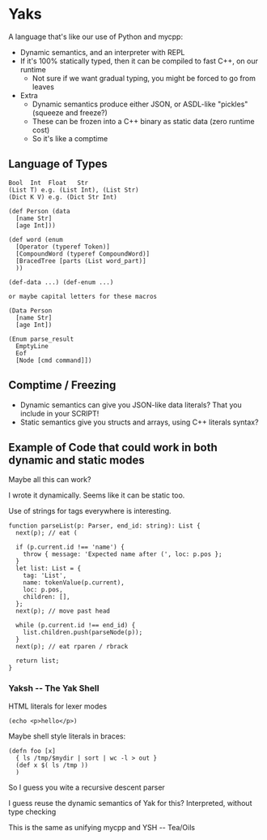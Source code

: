 Yaks
====

A language that's like our use of Python and mycpp:

- Dynamic semantics, and an interpreter with REPL
- If it's 100% statically typed, then it can be compiled to fast C++, on our runtime
  - Not sure if we want gradual typing, you might be forced to go from leaves
- Extra
  - Dynamic semantics produce either JSON, or ASDL-like "pickles" (squeeze and freeze?)
  - These can be frozen into a C++ binary as static data (zero runtime cost)
  - So it's like a comptime

## Language of Types

    Bool  Int  Float   Str
    (List T) e.g. (List Int), (List Str)
    (Dict K V) e.g. (Dict Str Int)

    (def Person (data
      [name Str]
      [age Int]))

    (def word (enum
      [Operator (typeref Token)]
      [CompoundWord (typeref CompoundWord)]
      [BracedTree [parts (List word_part)]
      ))

    (def-data ...) (def-enum ...)

    or maybe capital letters for these macros

    (Data Person
      [name Str]
      [age Int])

    (Enum parse_result
      EmptyLine
      Eof
      [Node [cmd command]])

## Comptime / Freezing

- Dynamic semantics can give you JSON-like data literals?  That you include in
  your SCRIPT!
- Static semantics give you structs and arrays, using C++ literals syntax?

## Example of Code that could work in both dynamic and static modes

Maybe all this can work?

I wrote it dynamically.  Seems like it can be static too.

Use of strings for tags everywhere is interesting.

```
function parseList(p: Parser, end_id: string): List {
  next(p); // eat (

  if (p.current.id !== 'name') {
    throw { message: 'Expected name after (', loc: p.pos };
  }
  let list: List = {
    tag: 'List',
    name: tokenValue(p.current),
    loc: p.pos,
    children: [],
  };
  next(p); // move past head

  while (p.current.id !== end_id) {
    list.children.push(parseNode(p));
  }
  next(p); // eat rparen / rbrack

  return list;
}
```


### Yaksh -- The Yak Shell

HTML literals for lexer modes

    (echo <p>hello</p>)

Maybe shell style literals in braces:

    (defn foo [x]
      { ls /tmp/$mydir | sort | wc -l > out }
      (def x $( ls /tmp ))
      )

So I guess you wite a recursive descent parser

I guess reuse the dynamic semantics of Yak for this?  Interpreted, without type checking

This is the same as unifying mycpp and YSH -- Tea/Oils

